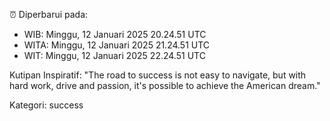 ⏰ Diperbarui pada:
- WIB: Minggu, 12 Januari 2025 20.24.51 UTC
- WITA: Minggu, 12 Januari 2025 21.24.51 UTC
- WIT: Minggu, 12 Januari 2025 22.24.51 UTC

Kutipan Inspiratif:
"The road to success is not easy to navigate, but with hard work, drive and passion, it's possible to achieve the American dream."


Kategori: success

